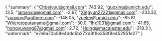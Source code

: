 {
    "summary": {
        "Chbeiyou@gmail.com": 743.92, 
        "guoxing@umich.edu": 13.5, 
        "iamanxia@gmail.com": -2.97, 
        "Xingyun27221@gmail.com": -233.32, 
        "yunxing@upthere.com": -148.05, 
        "yuelee@umich.edu": -85.81, 
        "Wheretoputaname@gmail.com": -30.0, 
        "lhx1031@gmail.com": -41.65, 
        "hongyuwang87@gmail.com": 2.72, 
        "Hding@macalester.edu": -218.3
    }, 
    "watermark": "e7e8a70a08e4ddd5b272d8f9e358f9e452951e27"
}